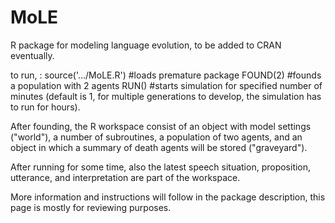 # MoLE
R package for modeling language evolution, to be added to CRAN eventually.

to run, :
source('.../MoLE.R')  #loads premature package
FOUND(2)  #founds a population with 2 agents
RUN()   #starts simulation for specified number of minutes (default is 1, for multiple generations to develop, the simulation has to run for hours).

After founding, the R workspace consist of an object with model settings ("world"), a number of subroutines, a population of two agents, and an object in which a summary of death agents will be stored ("graveyard"). 

After running for some time, also the latest speech situation, proposition, utterance, and interpretation are part of the workspace.

More information and instructions will follow in the package description, this page is mostly for reviewing purposes.
